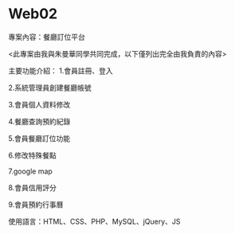 # Web02
專案內容：餐廳訂位平台

<此專案由我與朱曼華同學共同完成，以下僅列出完全由我負責的內容>

主要功能介紹：
1.會員註冊、登入

2.系統管理員創建餐廳帳號

3.會員個人資料修改

4.餐廳查詢預約紀錄

5.會員餐廳訂位功能

6.修改特殊餐點

7.google map

8.會員信用評分

9.會員預約行事曆
         
使用語言：HTML、CSS、PHP、MySQL、jQuery、JS
